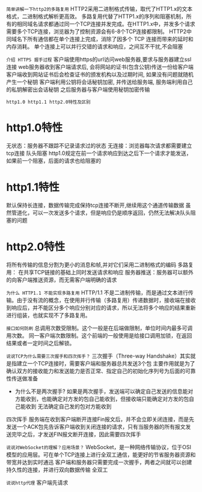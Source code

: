 `简单讲解一下http2的多路复用`
HTTP2采用二进制格式传输，取代了HTTP1.x的文本格式，二进制格式解析更高效。
多路复用代替了HTTP1.x的序列和阻塞机制，所有的相同域名请求都通过同一个TCP连接并发完成。在HTTP1.x中，并发多个请求需要多个TCP连接，浏览器为了控制资源会有6-8个TCP连接都限制。
HTTP2中
同域名下所有通信都在单个连接上完成，消除了因多个 TCP 连接而带来的延时和内存消耗。
单个连接上可以并行交错的请求和响应，之间互不干扰,不会阻塞


`介绍 HTTPS 握手过程`
客户端使用https的url访问web服务器,要求与服务器建立ssl连接
web服务器收到客户端请求后, 会将网站的证书(包含公钥)传送一份给客户端
客户端收到网站证书后会检查证书的颁发机构以及过期时间, 如果没有问题就随机产生一个秘钥
客户端利用公钥将会话秘钥加密, 并传送给服务端, 服务端利用自己的私钥解密出会话秘钥
之后服务器与客户端使用秘钥加密传输



`http1.0 http1.1 http2.0特性及区别`
# http1.0特性
无状态：服务器不跟踪不记录请求过的状态
无连接：浏览器每次请求都需要建立tcp连接
队头阻塞 http1.0规定在前一个请求响应到达之后下一个请求才能发送，如果前一个阻塞，后面的请求也给阻塞的

# http1.1特性
默认保持长连接，数据传输完成保持tcp连接不断开,继续用这个通道传输数据
虽然管道化，可以一次发送多个请求，但是响应仍是顺序返回，仍然无法解决队头阻塞的问题

# http2.0特性
将所有传输的信息分割为更小的消息和帧,并对它们采用二进制格式的编码
多路复用： 在共享TCP链接的基础上同时发送请求和响应
服务器推送：服务器可以额外的向客户端推送资源，而无需客户端明确的请求


`为什么 HTTP1.1 不能实现多路复用`
HTTP/1.1 不是二进制传输，而是通过文本进行传输。由于没有流的概念，在使用并行传输（多路复用）传递数据时，接收端在接收到响应后，并不能区分多个响应分别对应的请求，所以无法将多个响应的结果重新进行组装，也就实现不了多路复用。


`接口如何防刷`
总调用次数受限制。这个一般是在后端做限制，单位时间内最多可调用次数。
同一客户端次数限制。这个前端的一般使用是给接口调用加锁，在返回结果或者一定时间之后解锁。




`说说TCP为什么需要三次握手和四次挥手？`
三次握手（Three-way Handshake）其实就是指建立一个TCP连接时，需要客户端和服务器总共发送3个包
主要作用就是为了确认双方的接收能力和发送能力是否正常、指定自己的初始化序列号为后面的可靠性传送做准备
- 为什么不是两次握手?
如果是两次握手，发送端可以确定自己发送的信息能对方能收到，也能确定对方发的包自己能收到，但接收端只能确定对方发的包自己能收到 无法确定自己发的包对方能收到

四次挥手
服务端在收到客户端断开连接Fin报文后，并不会立即关闭连接，而是先发送一个ACK包先告诉客户端收到关闭连接的请求，只有当服务器的所有报文发送完毕之后，才发送FIN报文断开连接，因此需要四次挥手




`说说对WebSocket的理解？应用场景？`
WebSocket，是一种网络传输协议，位于OSI模型的应用层。可在单个TCP连接上进行全双工通信，能更好的节省服务器资源和带宽并达到实时通迅
客户端和服务器只需要完成一次握手，两者之间就可以创建持久性的连接，并进行双向数据传输
全双工





`说说http代理`
客户端先请求